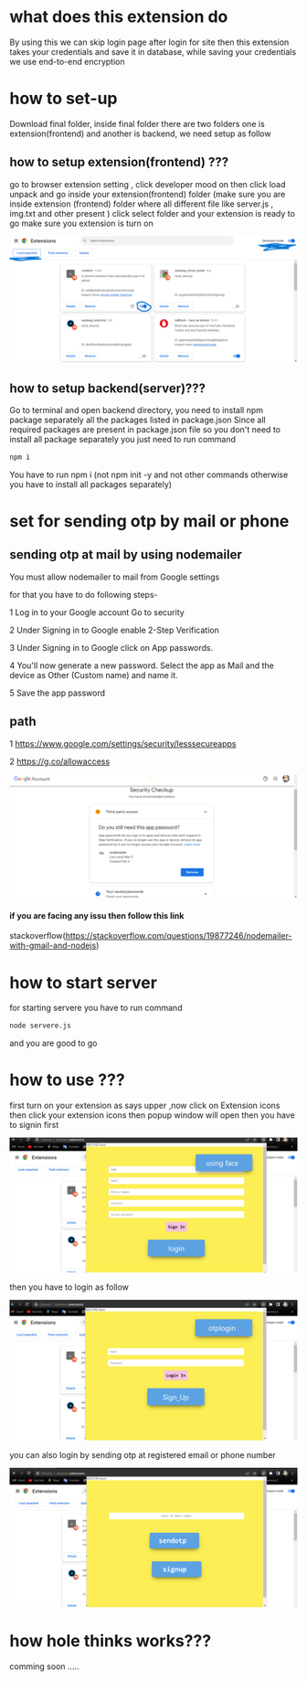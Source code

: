 # what does this extension do

By using this we can skip login page after login for site then this extension takes your credentials and save it in database, while saving your credentials we use end-to-end encryption

# how to set-up

Download final folder, inside final folder there are two folders one is extension(frontend) and another is backend, we need setup as follow

## how to setup extension(frontend) ???

go to browser extension setting , click developer mood on then click load unpack and go inside your extension(frontend) folder (make sure you are inside extension (frontend) folder where all different file like server.js , img.txt and other present ) click select folder and your extension is ready to go make sure you extension is turn on

![Screenshot](setting.png)

## how to setup backend(server)???

Go to terminal and open backend directory, you need to install npm package separately all the packages listed in package.json
Since all required packages are present in package.json file so you don't need to install all package separately you just need to run command

```bash
npm i

```

You have to run npm i (not npm init -y and not other commands otherwise you have to install all packages separately)

# set for sending otp by mail or phone

## sending otp at mail by using nodemailer

You must allow nodemailer to mail from Google settings

for that you have to do following steps-

1 Log in to your Google account
Go to security

2 Under Signing in to Google enable 2-Step Verification

3 Under Signing in to Google click on App passwords.

4 You'll now generate a new password. Select the app as Mail and the device as Other (Custom name) and name it.

5 Save the app password

## path

1 https://www.google.com/settings/security/lesssecureapps

2 https://g.co/allowaccess

![Screenshot](nodemailer.png)

#### if you are facing any issu then follow this link

stackoverflow(https://stackoverflow.com/questions/19877246/nodemailer-with-gmail-and-nodejs)

# how to start server

for starting servere you have to run command

```bash
node servere.js
```

and you are good to go

# how to use ???

first turn on your extension as says upper ,now click on
Extension icons then click your extension icons then popup window will open then you have to signin first

![Screenshot](signinpage.png)

then you have to login as follow

![Screenshot](loginpage.png)

you can also login by sending otp at registered email or phone number

![Screenshot](otppage.png)

# how hole thinks works???

comming soon .....
